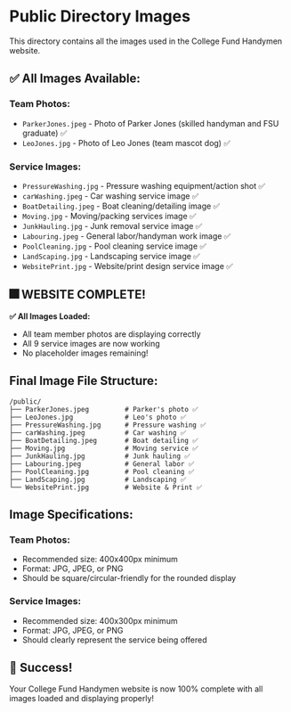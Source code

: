 # Public Directory Images

This directory contains all the images used in the College Fund Handymen website.

## ✅ **All Images Available:**

### Team Photos:
- `ParkerJones.jpeg` - Photo of Parker Jones (skilled handyman and FSU graduate) ✅
- `LeoJones.jpg` - Photo of Leo Jones (team mascot dog) ✅

### Service Images:
- `PressureWashing.jpg` - Pressure washing equipment/action shot ✅
- `carWashing.jpeg` - Car washing service image ✅
- `BoatDetailing.jpeg` - Boat cleaning/detailing image ✅
- `Moving.jpg` - Moving/packing services image ✅
- `JunkHauling.jpg` - Junk removal service image ✅
- `Labouring.jpeg` - General labor/handyman work image ✅
- `PoolCleaning.jpg` - Pool cleaning service image ✅
- `LandScaping.jpg` - Landscaping service image ✅
- `WebsitePrint.jpg` - Website/print design service image ✅

## 🎆 **WEBSITE COMPLETE!**

**✅ All Images Loaded:**
- All team member photos are displaying correctly
- All 9 service images are now working
- No placeholder images remaining!

## Final Image File Structure:
```
/public/
├── ParkerJones.jpeg         # Parker's photo ✅
├── LeoJones.jpg             # Leo's photo ✅
├── PressureWashing.jpg      # Pressure washing ✅
├── carWashing.jpeg          # Car washing ✅
├── BoatDetailing.jpeg       # Boat detailing ✅
├── Moving.jpg               # Moving service ✅
├── JunkHauling.jpg          # Junk hauling ✅
├── Labouring.jpeg           # General labor ✅
├── PoolCleaning.jpg         # Pool cleaning ✅
├── LandScaping.jpg          # Landscaping ✅
└── WebsitePrint.jpg         # Website & Print ✅
```

## Image Specifications:

### Team Photos:
- Recommended size: 400x400px minimum
- Format: JPG, JPEG, or PNG
- Should be square/circular-friendly for the rounded display

### Service Images:
- Recommended size: 400x300px minimum
- Format: JPG, JPEG, or PNG
- Should clearly represent the service being offered

## 🎉 Success!
Your College Fund Handymen website is now 100% complete with all images loaded and displaying properly!
